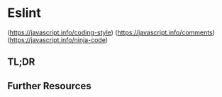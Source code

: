 # Eslint

(https://javascript.info/coding-style)
(https://javascript.info/comments)
(https://javascript.info/ninja-code)

## TL;DR
## Further Resources